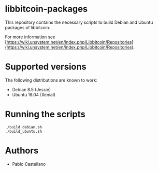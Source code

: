 libbitcoin-packages
===================

This repository contains the necessary scripts to build Debian and Ubuntu packages of libbitcoin.

For more information see [https://wiki.unsystem.net/en/index.php/Libbitcoin/Repositories](https://wiki.unsystem.net/en/index.php/Libbitcoin/Repositories).

Supported versions
==================

The following distributions are known to work:

- Debian 8.5 (Jessie)
- Ubuntu 16.04 (Xenial)

Running the scripts
===================

    ./build_debian.sh
    ./build_ubuntu.sh

Authors
=======

- Pablo Castellano
